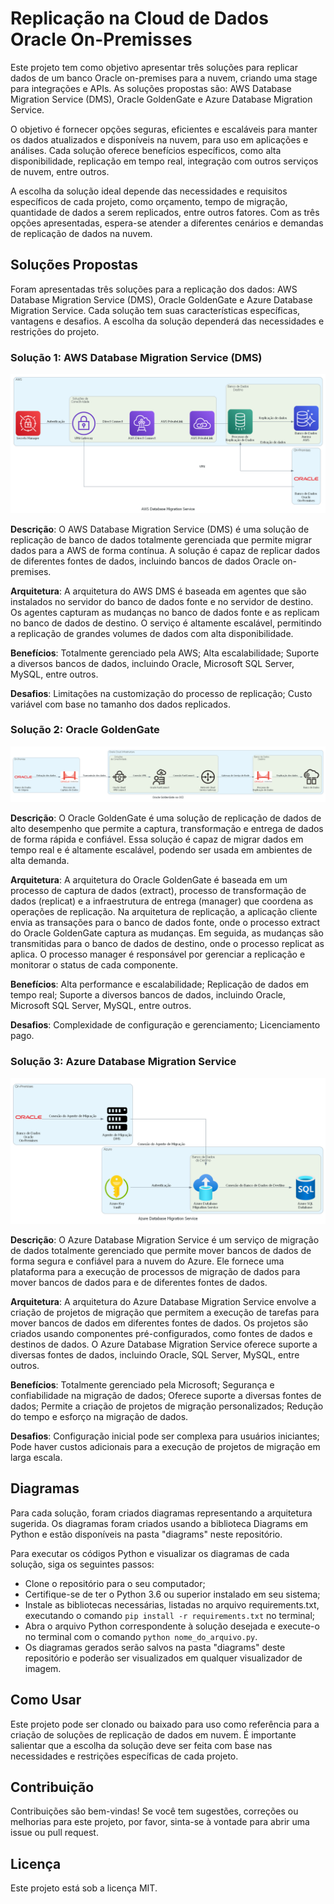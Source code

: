 # Replicação na Cloud de Dados Oracle On-Premisses
Este projeto tem como objetivo apresentar três soluções para replicar dados de um banco Oracle on-premises para a nuvem, criando uma stage para integrações e APIs. As soluções propostas são: AWS Database Migration Service (DMS), Oracle GoldenGate e Azure Database Migration Service.

O objetivo é fornecer opções seguras, eficientes e escaláveis para manter os dados atualizados e disponíveis na nuvem, para uso em aplicações e análises. Cada solução oferece benefícios específicos, como alta disponibilidade, replicação em tempo real, integração com outros serviços de nuvem, entre outros.

A escolha da solução ideal depende das necessidades e requisitos específicos de cada projeto, como orçamento, tempo de migração, quantidade de dados a serem replicados, entre outros fatores. Com as três opções apresentadas, espera-se atender a diferentes cenários e demandas de replicação de dados na nuvem.

## Soluções Propostas
Foram apresentadas três soluções para a replicação dos dados: AWS Database Migration Service (DMS), Oracle GoldenGate e Azure Database Migration Service. Cada solução tem suas características específicas, vantagens e desafios. A escolha da solução dependerá das necessidades e restrições do projeto.

### Solução 1: AWS Database Migration Service (DMS)

![Arquitetura sugerida](./scr/diagrams/aws_database_migration_service.png)

**Descrição**:
O AWS Database Migration Service (DMS) é uma solução de replicação de banco de dados totalmente gerenciada que permite migrar dados para a AWS de forma contínua. A solução é capaz de replicar dados de diferentes fontes de dados, incluindo bancos de dados Oracle on-premises.

**Arquitetura**:
A arquitetura do AWS DMS é baseada em agentes que são instalados no servidor do banco de dados fonte e no servidor de destino. Os agentes capturam as mudanças no banco de dados fonte e as replicam no banco de dados de destino. O serviço é altamente escalável, permitindo a replicação de grandes volumes de dados com alta disponibilidade.

**Benefícios**:
Totalmente gerenciado pela AWS;
Alta escalabilidade;
Suporte a diversos bancos de dados, incluindo Oracle, Microsoft SQL Server, MySQL, entre outros.

**Desafios**:
Limitações na customização do processo de replicação;
Custo variável com base no tamanho dos dados replicados.

### Solução 2: Oracle GoldenGate

![Arquitetura sugerida](./scr/diagrams/oracle_goldengate_na_oci.png)

**Descrição**:
O Oracle GoldenGate é uma solução de replicação de dados de alto desempenho que permite a captura, transformação e entrega de dados de forma rápida e confiável. Essa solução é capaz de migrar dados em tempo real e é altamente escalável, podendo ser usada em ambientes de alta demanda.

**Arquitetura**:
A arquitetura do Oracle GoldenGate é baseada em um processo de captura de dados (extract), processo de transformação de dados (replicat) e a infraestrutura de entrega (manager) que coordena as operações de replicação. Na arquitetura de replicação, a aplicação cliente envia as transações para o banco de dados fonte, onde o processo extract do Oracle GoldenGate captura as mudanças. Em seguida, as mudanças são transmitidas para o banco de dados de destino, onde o processo replicat as aplica. O processo manager é responsável por gerenciar a replicação e monitorar o status de cada componente.

**Benefícios**:
Alta performance e escalabilidade;
Replicação de dados em tempo real;
Suporte a diversos bancos de dados, incluindo Oracle, Microsoft SQL Server, MySQL, entre outros.

**Desafios**:
Complexidade de configuração e gerenciamento;
Licenciamento pago.

### Solução 3: Azure Database Migration Service

![Arquitetura sugerida](./scr/diagrams/azure_database_migration_service.png)

**Descrição**:
O Azure Database Migration Service é um serviço de migração de dados totalmente gerenciado que permite mover bancos de dados de forma segura e confiável para a nuvem do Azure. Ele fornece uma plataforma para a execução de processos de migração de dados para mover bancos de dados para e de diferentes fontes de dados.

**Arquitetura**:
A arquitetura do Azure Database Migration Service envolve a criação de projetos de migração que permitem a execução de tarefas para mover bancos de dados em diferentes fontes de dados. Os projetos são criados usando componentes pré-configurados, como fontes de dados e destinos de dados. O Azure Database Migration Service oferece suporte a diversas fontes de dados, incluindo Oracle, SQL Server, MySQL, entre outros.

**Benefícios**:
Totalmente gerenciado pela Microsoft;
Segurança e confiabilidade na migração de dados;
Oferece suporte a diversas fontes de dados;
Permite a criação de projetos de migração personalizados;
Redução do tempo e esforço na migração de dados.

**Desafios**:
Configuração inicial pode ser complexa para usuários iniciantes;
Pode haver custos adicionais para a execução de projetos de migração em larga escala.

## Diagramas
Para cada solução, foram criados diagramas representando a arquitetura sugerida. Os diagramas foram criados usando a biblioteca Diagrams em Python e estão disponíveis na pasta "diagrams" neste repositório.

Para executar os códigos Python e visualizar os diagramas de cada solução, siga os seguintes passos:

- Clone o repositório para o seu computador;
- Certifique-se de ter o Python 3.6 ou superior instalado em seu sistema;
- Instale as bibliotecas necessárias, listadas no arquivo requirements.txt, executando o comando `pip install -r requirements.txt` no terminal;
- Abra o arquivo Python correspondente à solução desejada e execute-o no terminal com o comando `python nome_do_arquivo.py`.
- Os diagramas gerados serão salvos na pasta "diagrams" deste repositório e poderão ser visualizados em qualquer visualizador de imagem.

## Como Usar
Este projeto pode ser clonado ou baixado para uso como referência para a criação de soluções de replicação de dados em nuvem. É importante salientar que a escolha da solução deve ser feita com base nas necessidades e restrições específicas de cada projeto.

## Contribuição
Contribuições são bem-vindas! Se você tem sugestões, correções ou melhorias para este projeto, por favor, sinta-se à vontade para abrir uma issue ou pull request.

## Licença
Este projeto está sob a licença MIT.
